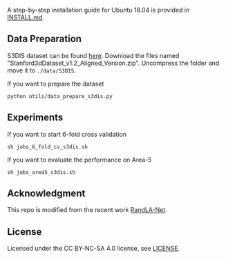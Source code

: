 A step-by-step installation guide for Ubuntu 18.04 is provided in [INSTALL.md](./INSTALL.md). 

## Data Preparation
S3DIS dataset can be found 
<a href="https://docs.google.com/forms/d/e/1FAIpQLScDimvNMCGhy_rmBA2gHfDu3naktRm6A8BPwAWWDv-Uhm6Shw/viewform?c=0&w=1">here</a>. 
Download the files named "Stanford3dDataset_v1.2_Aligned_Version.zip". Uncompress the folder and move it to 
`./data/S3DIS`.

If you want to prepare the dataset
```
python utils/data_prepare_s3dis.py
```
## Experiments
If you want to start 6-fold cross validation
```
sh jobs_6_fold_cv_s3dis.sh
```

If you want to evaluate the performance on Area-5 
```
sh jobs_area5_s3dis.sh
```

## Acknowledgment
This repo is modified from the recent work <a href="https://github.com/QingyongHu/RandLA-Net">RandLA-Net</a>.

## License
Licensed under the CC BY-NC-SA 4.0 license, see [LICENSE](./LICENSE).
